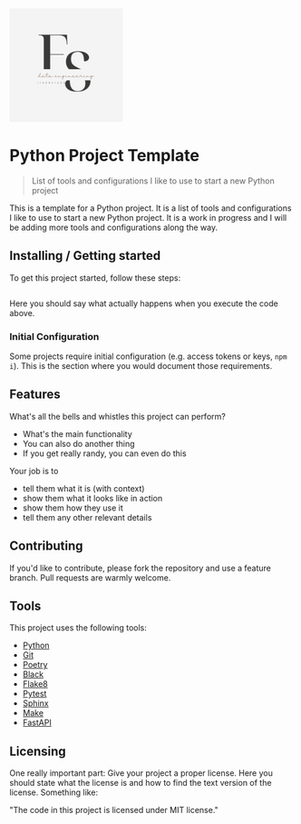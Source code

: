 <img src="logo.png" alt="drawing" width="200"/>

# Python Project Template
> List of tools and configurations I like to use to start a new Python project

This is a template for a Python project. It is a list of tools and configurations I like to use to start a new Python project. It is a work in progress and I will be adding more tools and configurations along the way.

## Installing / Getting started

To get this project started, follow these steps:

```shell

```

Here you should say what actually happens when you execute the code above.

### Initial Configuration

Some projects require initial configuration (e.g. access tokens or keys, `npm i`).
This is the section where you would document those requirements.

## Features

What's all the bells and whistles this project can perform?
* What's the main functionality
* You can also do another thing
* If you get really randy, you can even do this

Your job is to

* tell them what it is (with context)
* show them what it looks like in action
* show them how they use it
* tell them any other relevant details

## Contributing

If you'd like to contribute, please fork the repository and use a feature
branch. Pull requests are warmly welcome.

## Tools

This project uses the following tools:

* [Python](https://www.python.org/)
* [Git](https://git-scm.com/)
* [Poetry](https://python-poetry.org/)
* [Black](https://black.readthedocs.io/en/stable/)
* [Flake8](https://flake8.pycqa.org/en/latest/)
* [Pytest](https://docs.pytest.org/en/stable/)
* [Sphinx](https://www.sphinx-doc.org/en/master/)
* [Make](https://www.gnu.org/software/make/)
* [FastAPI](https://fastapi.tiangolo.com/)

## Licensing

One really important part: Give your project a proper license. Here you should
state what the license is and how to find the text version of the license.
Something like:

"The code in this project is licensed under MIT license."
